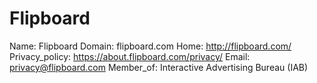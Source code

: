 
# Flipboard

Name: Flipboard
Domain: flipboard.com
Home: http://flipboard.com/
Privacy_policy: https://about.flipboard.com/privacy/
Email: privacy@flipboard.com
Member_of: Interactive Advertising Bureau (IAB)
